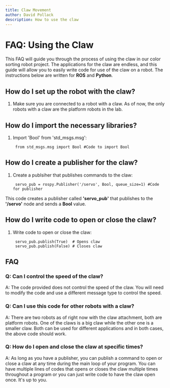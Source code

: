```yaml
---
title: Claw Movement
author: David Pollack
description: How to use the claw 
---
```


# FAQ: Using the Claw

This FAQ will guide you through the process of using the claw in our color sorting robot project. The applications for the claw are endless, and this guide will allow you to easily write code for use of the claw on a robot. The instructions below are written for **ROS** and **Python**.

## How do I set up the robot with the claw?

1. Make sure you are connected to a robot with a claw. As of now, the only robots with a claw are the platform robots in the lab.

## How do I import the necessary libraries?

1. Import 'Bool' from 'std_msgs.msg':

        from std_msgs.msg import Bool #Code to import Bool

## How do I create a publisher for the claw?

1. Create a publsiher that publishes commands to the claw:

        servo_pub = rospy.Publisher('/servo', Bool, queue_size=1) #Code for publisher

This code creates a publisher called **'servo_pub'** that publishes to the **'/servo'** node and sends a **Bool** value.

## How do I write code to open or close the claw?

1. Write code to open or close the claw:

        servo_pub.publish(True)  # Opens claw
        servo_pub.publish(False) # Closes claw

## FAQ

### Q: Can I control the speed of the claw?

A: The code provided does not control the speed of the claw. You will need to modify the code and use a different message type to control the speed.

### Q: Can I use this code for other robots with a claw?

A: There are two robots as of right now with the claw attachment, both are platform robots. One of the claws is a big claw while the other one is a smaller claw. Both can be used for different applications and in both cases, the above code should work.

### Q: How do I open and close the claw at specific times?

A: As long as you have a publisher, you can publish a command to open or close a claw at any time during the main loop of your program. You can have multiple lines of codes that opens or closes the claw multiple times throughout a program or you can just write code to have the claw open once. It's up to you.